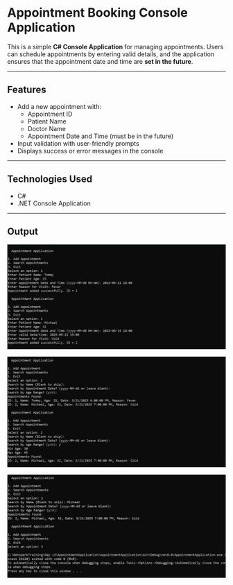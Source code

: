 # Appointment Booking Console Application

This is a simple **C# Console Application** for managing appointments. Users can schedule appointments by entering valid details, and the application ensures that the appointment date and time are **set in the future**.

---

## Features

- Add a new appointment with:
  - Appointment ID
  - Patient Name
  - Doctor Name
  - Appointment Date and Time (must be in the future)
- Input validation with user-friendly prompts
- Displays success or error messages in the console

---

## Technologies Used

- C#
- .NET Console Application

---

## Output

![alt text](image-1.png)

![alt text](image-2.png)

![alt text](image-3.png)



